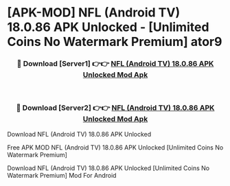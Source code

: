 # [APK-MOD] NFL (Android TV) 18.0.86 APK Unlocked - [Unlimited Coins No Watermark Premium] ator9



<div align="center">
<h3>🔴 Download [Server1] 👉👉 <a href="https://momento.my/?title=NFL_(Android_TV)_18.0.86_APK_Unlocked">NFL (Android TV) 18.0.86 APK Unlocked Mod Apk</a></h3><br>

<h3>🔴 Download [Server2] 👉👉 <a href="https://momento.my/?title=NFL_(Android_TV)_18.0.86_APK_Unlocked">NFL (Android TV) 18.0.86 APK Unlocked Mod Apk</a></h3>
</div>



Download NFL (Android TV) 18.0.86 APK Unlocked 

Free APK MOD NFL (Android TV) 18.0.86 APK Unlocked [Unlimited Coins No Watermark Premium]

Download NFL (Android TV) 18.0.86 APK Unlocked [Unlimited Coins No Watermark Premium] Mod For Android
